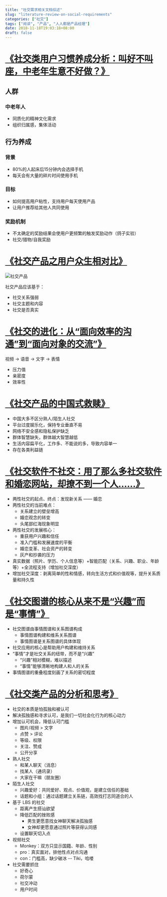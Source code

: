 ```yaml
---
title: "社交需求相关文档综述"
slug: "literature-review-on-social-requirements"
categories: ["社交"]
tags: ["阅读", "产品", "人人都是产品经理"]
date: 2018-11-18T19:03:18+08:00
draft: false
---
```


# [《社交类用户习惯养成分析：叫好不叫座，中老年生意不好做？》](http://www.woshipm.com/user-research/953211.html)
## 人群
### 中老年人

* 同质化的精神文化需求
* 组织归属感，集体活动

## 行为养成
### 背景

* 80%的人起床后15分钟内会选择手机
* 每天会有大量的碎片时间使用手机

### 目标

* 如何提高用户粘性，支持用户每天使用产品
* 让用户推荐给其他人共同使用

### 奖励机制

* 不太确定的奖励结果会使用户更频繁的触发奖励动作（鸽子实验）
* 社交/猎物/自我奖励

# [《社交产品之用户众生相对比》](http://www.woshipm.com/pd/99552.html)

![社交产品](http://image.woshipm.com/wp-files/2014/08/5113fc9f55a2a23c98d4fdce0b75b742.jpg)

社交产品应该基于：

* 社交关系强弱
* 社交主题和内容
* 社交是否真实

# [《社交的进化：从“面向效率的沟通”到“面向对象的交流”》](http://www.woshipm.com/it/92591.html)

视频 -> 语音 -> 文字 -> 表情

* 压力值
* 亲密度
* 效率性

# [《社交产品的中国式救赎》](http://www.woshipm.com/operate/88038.html)

* 中国大多不区分熟人/陌生人社交
* 平台过度娱乐化，保持专业垂直不易
* 网络不安全感和隐私保护缺乏
* 群体智慧缺失，群体越大智慧越低
* 生活内容扁平化，工作多、不能说的多，导致内容单一
* 存在各类利益链

# [《社交软件不社交：用了那么多社交软件和婚恋网站，却撩不到一个人……》](http://www.woshipm.com/it/841434.html)

* 两性社交的起点、终点：发现新关系 —— 婚恋
* 两性社交的当前难点：
    * 关系建立的壁垒增高
    * 婚恋观念的转变
    * 头尾部红海现象明显
* 两性社交的发展核心：
    * 重获用户兴趣和信任
    * 准入门槛和发展速度的平衡
    * 婚恋变革、社会资产的转变
    * 灰产和抄袭的压力
* 真实数据（照片、学历、个人信息等）+智能匹配（关系、兴趣、职业、年龄等）+全流程支持（增加社交深度）
* 增加社交深度：剥离简单的性和情感，转向生活方式和价值观等，提升关系质量和持久性

# [《社交图谱的核心从来不是“兴趣”而是“事情”》](http://www.woshipm.com/it/76545.html)

* 社交图谱由事情图谱和关系图谱构成
    * 事情图谱构建和维系关系图谱
    * 事情图谱是关系图谱的具体体现
* 社交应用的核心是帮助用户构建和维持关系
* “事情”才是社交关系的纽带，而不是“兴趣”
    * “兴趣”相对模糊，难以描述
    * “事情”能够清晰地构建人和人的关系
* 事情图谱的重叠程度刻画了关系的密切程度

# [《社交类产品的分析和思考》](http://www.woshipm.com/pd/751175.html)

* 社交的本质是怕孤独和被认可
* 解决孤独感和寻求认可，是我们一切社会化行为的核心动力
* 增加认可机会，降低认可门槛
    * 图片/视频 > 文字
    * 点赞 > 评论
    * 等级、权限
    * 关注、赞成
    * 公开分享
* 熟人社交
    * 和某人聊天（消息）
    * 找某人（通讯录）
    * 大家在干嘛（朋友圈）
* 陌生人社交
    * 兴趣爱好：共同爱好、观点、价值观，是建立信任的基础
    * 话题和小组：通过话题建立关系链，高效找打志同道合的人
* 基于 LBS 的社交
    * 距离产生搭讪欲望
    * 降低匹配的挫败感
        * 男生更愿意找女神聊天解决孤独感
        * 女神却更愿意通过照片等获得认同感
    * 设置聊天切入点
* 视频社交
    * Monkey：双方只显示国籍、年龄、性别
    * pro：真实面对，排他性点对点沟通
    * con：门槛高，缺少破冰 -- Tiki，哈喽
* 社交需要抓住
    * 好奇心
    * 荷尔蒙
    * 社交冲动
    * 用户时间
